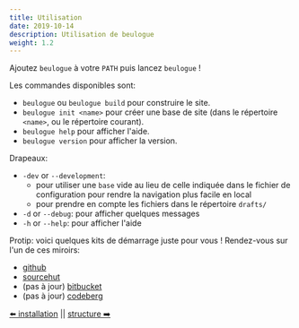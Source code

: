 ```yaml
---
title: Utilisation
date: 2019-10-14
description: Utilisation de beulogue
weight: 1.2
---
```


Ajoutez `beulogue` à votre `PATH` puis lancez `beulogue` !

Les commandes disponibles sont:

- `beulogue` ou `beulogue build` pour construire le site.
- `beulogue init <name>` pour créer une base de site (dans le répertoire `<name>`, ou le répertoire courant).
- `beulogue help` pour afficher l'aide.
- `beulogue version` pour afficher la version.

Drapeaux:

- `-dev` or `--development`: 
  - pour utiliser une `base` vide au lieu de celle indiquée dans le fichier de configuration pour rendre la navigation plus facile en local
  - pour prendre en compte les fichiers dans le répertoire `drafts/`
- `-d` or `--debug`: pour afficher quelques messages
- `-h` or `--help`: pour afficher l'aide

Protip: voici quelques kits de démarrage juste pour vous ! Rendez-vous sur l'un de ces miroirs:

- [github](https://github.com/SiegfriedEhret/beulogue-templates/)
- [sourcehut](https://git.sr.ht/~siegfriedehret/beulogue-templates)
- (pas à jour) [bitbucket](https://bitbucket.org/siegfriedehret/beulogue-templates/)
- (pas à jour) [codeberg](https://codeberg.org/SiegfriedEhret/beulogue-templates/)

[⬅️ installation](/fr/usage/install.html) || [structure ➡️](/fr/usage/structure.html)